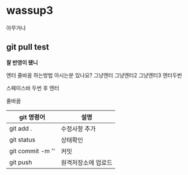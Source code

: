 # wassup3

아무거나

## git pull test
**잘 반영이 됐니**


엔터 줄바꿈 하는방법 아시는분 있나요? 그냥엔터
그냥엔터2
그냥엔터3
엔터두번

스페이스바 두번 후 엔터

줄바꿈


|git 명령어| 설명 |
|-------|--------|
|git add . | 수정사항 추가 |
|git status| 상태확인 |
|git commit -m '' | 커밋 |
|git push | 원격저장소에 업로드 |
